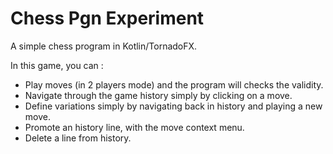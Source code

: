 Chess Pgn Experiment
====================

A simple chess program in Kotlin/TornadoFX.

In this game, you can :
* Play moves (in 2 players mode) and the program will checks the validity.
* Navigate through the game history simply by clicking on a move.
* Define variations simply by navigating back in history and playing a new move.
* Promote an history line, with the move context menu.
* Delete a line from history.